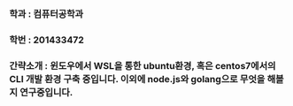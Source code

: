 ### 학과 : 컴퓨터공학과
### 학번 : 201433472
### 간략소개 : 윈도우에서 WSL을 통한 ubuntu환경, 혹은 centos7에서의 CLI 개발 환경 구축 중입니다. 이외에 node.js와 golang으로 무엇을 해볼지 연구중입니다.
